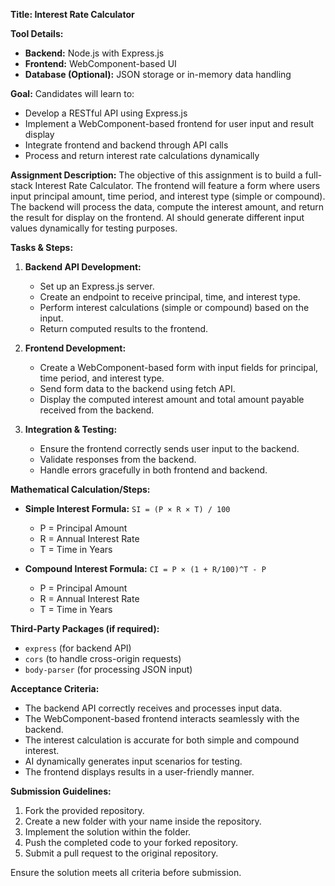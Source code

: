 **Title: Interest Rate Calculator**

**Tool Details:**
- **Backend:** Node.js with Express.js
- **Frontend:** WebComponent-based UI
- **Database (Optional):** JSON storage or in-memory data handling

**Goal:**
Candidates will learn to:
- Develop a RESTful API using Express.js
- Implement a WebComponent-based frontend for user input and result display
- Integrate frontend and backend through API calls
- Process and return interest rate calculations dynamically

**Assignment Description:**
The objective of this assignment is to build a full-stack Interest Rate Calculator. The frontend will feature a form where users input principal amount, time period, and interest type (simple or compound). The backend will process the data, compute the interest amount, and return the result for display on the frontend. AI should generate different input values dynamically for testing purposes.

**Tasks & Steps:**
1. **Backend API Development:**
   - Set up an Express.js server.
   - Create an endpoint to receive principal, time, and interest type.
   - Perform interest calculations (simple or compound) based on the input.
   - Return computed results to the frontend.

2. **Frontend Development:**
   - Create a WebComponent-based form with input fields for principal, time period, and interest type.
   - Send form data to the backend using fetch API.
   - Display the computed interest amount and total amount payable received from the backend.

3. **Integration & Testing:**
   - Ensure the frontend correctly sends user input to the backend.
   - Validate responses from the backend.
   - Handle errors gracefully in both frontend and backend.

**Mathematical Calculation/Steps:**
- **Simple Interest Formula:**
  `SI = (P × R × T) / 100`
  - P = Principal Amount
  - R = Annual Interest Rate
  - T = Time in Years

- **Compound Interest Formula:**
  `CI = P × (1 + R/100)^T - P`
  - P = Principal Amount
  - R = Annual Interest Rate
  - T = Time in Years

**Third-Party Packages (if required):**
- `express` (for backend API)
- `cors` (to handle cross-origin requests)
- `body-parser` (for processing JSON input)

**Acceptance Criteria:**
- The backend API correctly receives and processes input data.
- The WebComponent-based frontend interacts seamlessly with the backend.
- The interest calculation is accurate for both simple and compound interest.
- AI dynamically generates input scenarios for testing.
- The frontend displays results in a user-friendly manner.

**Submission Guidelines:**
1. Fork the provided repository.
2. Create a new folder with your name inside the repository.
3. Implement the solution within the folder.
4. Push the completed code to your forked repository.
5. Submit a pull request to the original repository.

Ensure the solution meets all criteria before submission.


